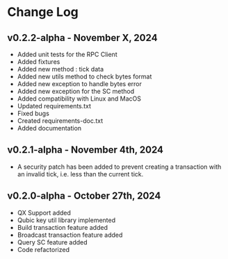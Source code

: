 # Change Log
## v0.2.2-alpha - November X, 2024
* Added unit tests for the RPC Client
* Added fixtures
* Added new method : tick data
* Added new utils method to check bytes format
* Added new exception to handle bytes error
* Added new exception for the SC method
* Added compatibility with Linux and MacOS
* Updated requirements.txt
* Fixed bugs
* Created requirements-doc.txt
* Added documentation

## v0.2.1-alpha - November 4th, 2024
* A security patch has been added to prevent creating a transaction with an invalid tick, i.e. less than the current tick.

## v0.2.0-alpha - October 27th, 2024
* QX Support added
* Qubic key util library implemented
* Build transaction feature added
* Broadcast transaction feature added
* Query SC feature added
* Code refactorized